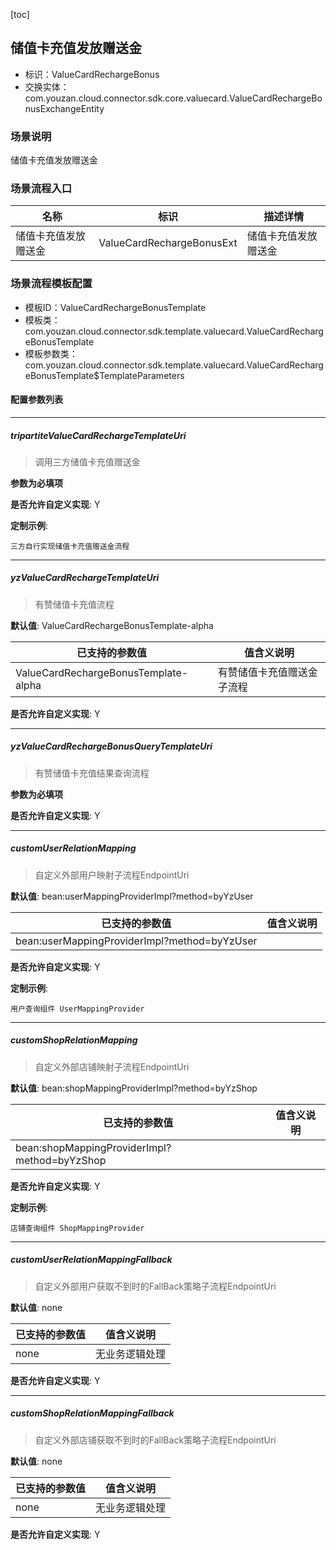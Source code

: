 [toc]

## 储值卡充值发放赠送金
- 标识：ValueCardRechargeBonus
- 交换实体：com.youzan.cloud.connector.sdk.core.valuecard.ValueCardRechargeBonusExchangeEntity
### 场景说明
储值卡充值发放赠送金
### 场景流程入口

名称 | 标识 | 描述详情
---|---|---
储值卡充值发放赠送金 | ValueCardRechargeBonusExt | 储值卡充值发放赠送金

### 场景流程模板配置
- 模板ID：ValueCardRechargeBonusTemplate
- 模板类：com.youzan.cloud.connector.sdk.template.valuecard.ValueCardRechargeBonusTemplate
- 模板参数类：com.youzan.cloud.connector.sdk.template.valuecard.ValueCardRechargeBonusTemplate$TemplateParameters

#### 配置参数列表

---
##### tripartiteValueCardRechargeTemplateUri
> 调用三方储值卡充值赠送金

**参数为必填项**


**是否允许自定义实现**: Y


**定制示例**:
```
三方自行实现储值卡充值赠送金流程
```
---
##### yzValueCardRechargeTemplateUri
> 有赞储值卡充值流程

**默认值**: ValueCardRechargeBonusTemplate-alpha

已支持的参数值 | 值含义说明
---|---
ValueCardRechargeBonusTemplate-alpha | 有赞储值卡充值赠送金子流程

**是否允许自定义实现**: Y

---
##### yzValueCardRechargeBonusQueryTemplateUri
> 有赞储值卡充值结果查询流程

**参数为必填项**


**是否允许自定义实现**: Y

---
##### customUserRelationMapping
> 自定义外部用户映射子流程EndpointUri

**默认值**: bean:userMappingProviderImpl?method=byYzUser

已支持的参数值 | 值含义说明
---|---
bean:userMappingProviderImpl?method=byYzUser | 

**是否允许自定义实现**: Y


**定制示例**:
```
用户查询组件 UserMappingProvider
```
---
##### customShopRelationMapping
> 自定义外部店铺映射子流程EndpointUri

**默认值**: bean:shopMappingProviderImpl?method=byYzShop

已支持的参数值 | 值含义说明
---|---
bean:shopMappingProviderImpl?method=byYzShop | 

**是否允许自定义实现**: Y


**定制示例**:
```
店铺查询组件 ShopMappingProvider
```
---
##### customUserRelationMappingFallback
> 自定义外部用户获取不到时的FallBack策略子流程EndpointUri

**默认值**: none

已支持的参数值 | 值含义说明
---|---
none | 无业务逻辑处理

**是否允许自定义实现**: Y

---
##### customShopRelationMappingFallback
> 自定义外部店铺获取不到时的FallBack策略子流程EndpointUri

**默认值**: none

已支持的参数值 | 值含义说明
---|---
none | 无业务逻辑处理

**是否允许自定义实现**: Y


